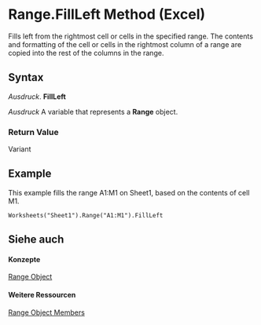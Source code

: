 
# Range.FillLeft Method (Excel)

Fills left from the rightmost cell or cells in the specified range. The contents and formatting of the cell or cells in the rightmost column of a range are copied into the rest of the columns in the range.


## Syntax

 _Ausdruck_. **FillLeft**

 _Ausdruck_ A variable that represents a **Range** object.


### Return Value

Variant


## Example

This example fills the range A1:M1 on Sheet1, based on the contents of cell M1.


```
Worksheets("Sheet1").Range("A1:M1").FillLeft
```


## Siehe auch


#### Konzepte


[Range Object](b8207778-0dcc-4570-1234-f130532cc8cd.md)
#### Weitere Ressourcen


[Range Object Members](http://msdn.microsoft.com/library/4336bf81-1e63-7e44-1792-baf366a027a7%28Office.15%29.aspx)